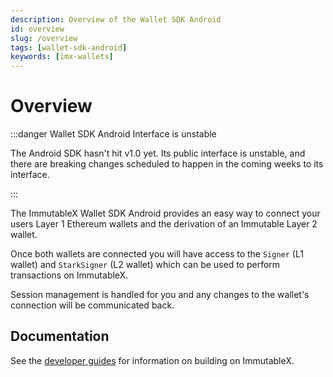 ```yaml
---
description: Overview of the Wallet SDK Android
id: overview
slug: /overview
tags: [wallet-sdk-android]
keywords: [imx-wallets]
---
```


# Overview

:::danger Wallet SDK Android Interface is unstable

The Android SDK hasn't hit v1.0 yet. Its public interface is unstable, and there are breaking changes scheduled to happen in the coming weeks to its interface.

:::

The ImmutableX Wallet SDK Android provides an easy way to connect your users Layer 1 Ethereum wallets and the derivation of an Immutable Layer 2 wallet.

Once both wallets are connected you will have access to the `Signer` (L1 wallet) and `StarkSigner` (L2 wallet) which can be used to perform transactions on ImmutableX.

Session management is handled for you and any changes to the wallet's connection will be communicated back.

## Documentation

See the [developer guides](https://docs.x.immutable.com) for information on building on ImmutableX.
